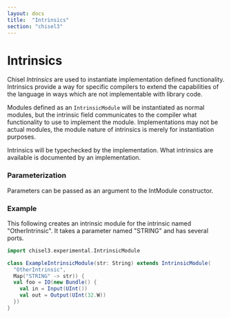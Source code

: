 ```yaml
---
layout: docs
title:  "Intrinsics"
section: "chisel3"
---
```


# Intrinsics

Chisel *Intrinsics* are used to instantiate implementation defined functionality. 
Intrinsics provide a way for specific compilers to extend the capabilities of
the language in ways which are not implementable with library code.

Modules defined as an `IntrinsicModule` will be instantiated as normal modules, 
but the intrinsic field communicates to the compiler what functionality to use to 
implement the module.  Implementations may not be actual modules, the module 
nature of intrinsics is merely for instantiation purposes.

Intrinsics will be typechecked by the implementation.  What intrinsics are 
available is documented by an implementation.

### Parameterization

Parameters can be passed as an argument to the IntModule constructor.

### Example

This following creates an intrinsic module for the intrinsic named 
"OtherIntrinsic".  It takes a parameter named "STRING" and has several ports.


```scala
import chisel3.experimental.IntrinsicModule

class ExampleIntrinsicModule(str: String) extends IntrinsicModule(
  "OtherIntrinsic",
  Map("STRING" -> str)) {
  val foo = IO(new Bundle() {
    val in = Input(UInt())
    val out = Output(UInt(32.W))
  })
}
```
